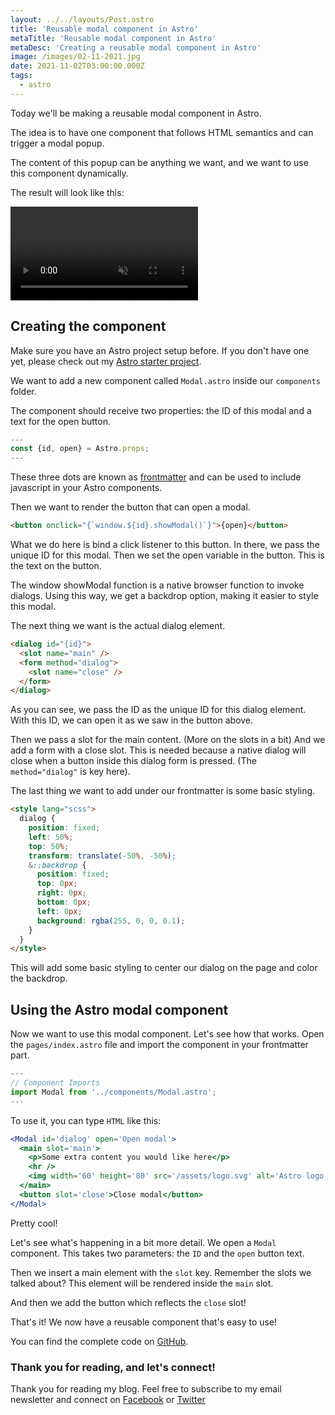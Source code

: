 ```yaml
---
layout: ../../layouts/Post.astro
title: 'Reusable modal component in Astro'
metaTitle: 'Reusable modal component in Astro'
metaDesc: 'Creating a reusable modal component in Astro'
image: /images/02-11-2021.jpg
date: 2021-11-02T03:00:00.000Z
tags:
  - astro
---
```


Today we'll be making a reusable modal component in Astro.

The idea is to have one component that follows HTML semantics and can trigger a modal popup.

The content of this popup can be anything we want, and we want to use this component dynamically.

The result will look like this:

<!-- ![reusable modal component in Astro](https://cdn.hashnode.com/res/hashnode/image/upload/v1634885106744/_lZVDo2eo7.gif) -->
<video autoplay loop muted playsinline>

  <source src="https://res.cloudinary.com/daily-dev-tips/video/upload/q_auto/modal_pjptvz.webm" type="video/webm" />
  <source src="https://res.cloudinary.com/daily-dev-tips/video/upload/q_auto/modal_cqikfv.mp4" type="video/mp4" />
</video>

## Creating the component

Make sure you have an Astro project setup before. If you don't have one yet, please check out my [Astro starter project](https://daily-dev-tips.com/posts/a-first-look-at-astra-astronomical-results/).

We want to add a new component called `Modal.astro` inside our `components` folder.

The component should receive two properties: the ID of this modal and a text for the open button.

```jsx
---
const {id, open} = Astro.props;
---
```

These three dots are known as [frontmatter](https://docs.astro.build/en/guides/markdown-content/#frontmatter-layout) and can be used to include javascript in your Astro components.

Then we want to render the button that can open a modal.

```html
<button onclick="{`window.${id}.showModal()`}">{open}</button>
```

What we do here is bind a click listener to this button. In there, we pass the unique ID for this modal.
Then we set the open variable in the button. This is the text on the button.

The window showModal function is a native browser function to invoke dialogs.
Using this way, we get a backdrop option, making it easier to style this modal.

The next thing we want is the actual dialog element.

```html
<dialog id="{id}">
  <slot name="main" />
  <form method="dialog">
    <slot name="close" />
  </form>
</dialog>
```

As you can see, we pass the ID as the unique ID for this dialog element. With this ID, we can open it as we saw in the button above.

Then we pass a slot for the main content. (More on the slots in a bit)
And we add a form with a close slot. This is needed because a native dialog will close when a button inside this dialog form is pressed. (The `method="dialog"` is key here).

The last thing we want to add under our frontmatter is some basic styling.

```html
<style lang="scss">
  dialog {
    position: fixed;
    left: 50%;
    top: 50%;
    transform: translate(-50%, -50%);
    &::backdrop {
      position: fixed;
      top: 0px;
      right: 0px;
      bottom: 0px;
      left: 0px;
      background: rgba(255, 0, 0, 0.1);
    }
  }
</style>
```

This will add some basic styling to center our dialog on the page and color the backdrop.

## Using the Astro modal component

Now we want to use this modal component. Let's see how that works.
Open the `pages/index.astro` file and import the component in your frontmatter part.

```jsx
---
// Component Imports
import Modal from '../components/Modal.astro';
---
```

To use it, you can type `HTML` like this:

```jsx
<Modal id='dialog' open='Open modal'>
  <main slot='main'>
    <p>Some extra content you would like here</p>
    <hr />
    <img width='60' height='80' src='/assets/logo.svg' alt='Astro logo' />
  </main>
  <button slot='close'>Close modal</button>
</Modal>
```

Pretty cool!

Let's see what's happening in a bit more detail.
We open a `Modal` component. This takes two parameters: the `ID` and the `open` button text.

Then we insert a main element with the `slot` key. Remember the slots we talked about? This element will be rendered inside the `main` slot.

And then we add the button which reflects the `close` slot!

That's it!
We now have a reusable component that's easy to use!

You can find the complete code on [GitHub](https://github.com/rebelchris/astro-modal).

### Thank you for reading, and let's connect!

Thank you for reading my blog. Feel free to subscribe to my email newsletter and connect on [Facebook](https://www.facebook.com/DailyDevTipsBlog) or [Twitter](https://twitter.com/DailyDevTips1)
